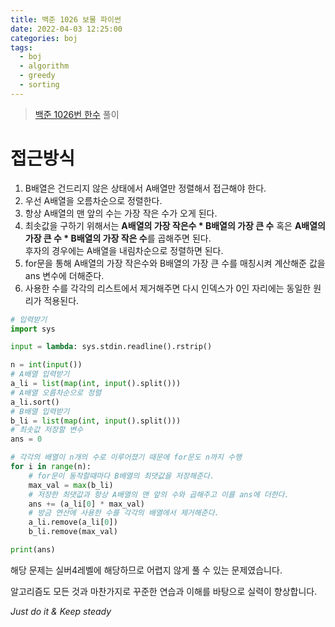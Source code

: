 ```yaml
---
title: 백준 1026 보물 파이썬
date: 2022-04-03 12:25:00
categories: boj
tags:
  - boj
  - algorithm
  - greedy
  - sorting
---
```



> [백준 1026번 한수](https://www.acmicpc.net/problem/1026) 풀이

# 접근방식
1. B배열은 건드리지 않은 상태에서 A배열만 정렬해서 접근해야 한다.
2. 우선 A배열을 오름차순으로 정렬한다.
3. 항상 A배열의 맨 앞의 수는 가장 작은 수가 오게 된다.
4. 최솟값을 구하기 위해서는 **A배열의 가장 작은수 * B배열의 가장 큰 수**
혹은 **A배열의 가장 큰 수 * B배열의 가장 작은 수**를 곱해주면 된다.   
후자의 경우에는 A배열을 내림차순으로 정렬하면 된다.
5. for문을 통해 A배열의 가장 작은수와 B배열의 가장 큰 수를 매칭시켜 계산해준 값을
ans 변수에 더해준다.
6. 사용한 수를 각각의 리스트에서 제거해주면 다시 인덱스가 0인 자리에는 동일한 원리가 적용된다.

~~~python
# 입력받기
import sys

input = lambda: sys.stdin.readline().rstrip()

n = int(input())
# A배열 입력받기
a_li = list(map(int, input().split()))
# A배열 오름차순으로 정렬
a_li.sort()
# B배열 입력받기
b_li = list(map(int, input().split()))
# 최솟값 저장할 변수
ans = 0

# 각각의 배열이 n개의 수로 이루어졌기 때문에 for문도 n까지 수행
for i in range(n):
    # for문이 동작할때마다 B배열의 최댓값을 저장해준다.
    max_val = max(b_li)
    # 저장한 최댓값과 항상 A배열의 맨 앞의 수와 곱해주고 이를 ans에 더한다.
    ans += (a_li[0] * max_val)
    # 방금 연산에 사용한 수를 각각의 배열에서 제거해준다.
    a_li.remove(a_li[0])
    b_li.remove(max_val)

print(ans)
~~~

해당 문제는 실버4레벨에 해당하므로 어렵지 않게 풀 수 있는 문제였습니다.

알고리즘도 모든 것과 마찬가지로 꾸준한 연습과 이해를 바탕으로 실력이 향상합니다.

*Just do it & Keep steady*
